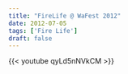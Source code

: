 ```yaml
---
title: "FireLife @ WaFest 2012"
date: 2012-07-05
tags: ['Fire Life']
draft: false
---
```

{{< youtube qyLd5nNVkCM >}}

